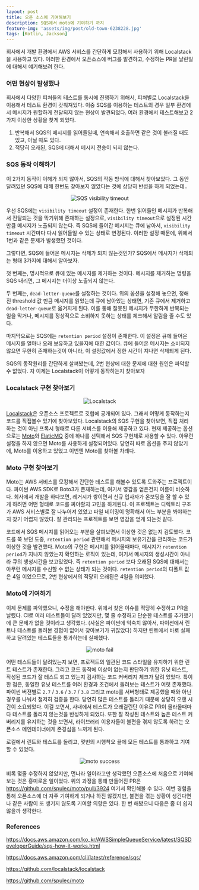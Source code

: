 ```yaml
---
layout: post
title: 오픈 소스에 기여해보기
description: SQS에서 moto에 기여하기 까지
feature-img: 'assets/img/post/old-town-6238228.jpg'
tags: [Kotlin, Jackson]
---
```


회사에서 개발 환경에서 AWS 서비스를 간단하게 모킹해서 사용하기 위해 Localstack을 사용하고 있다. 이러한 환경에서 오픈소스에 버그를 발견하고, 수정하는 PR을 날린일에 대해서 얘기해보려 한다.

### 어떤 현상이 발생했나

회사에서 다양한 피쳐들의 테스트를 동시에 진행하기 위해서, 피쳐별로 Localstack을 이용해서 테스트 환경이 갖춰져있다. 이중 SQS를 이용하는 테스트의 경우 일부 환경에서 메시지가 원할하게 전달되지 않는 현상이 발견되었다. 여러 환경에서 테스트해보고 2가지 이상한 상황을 찾게 되었다.

1. 반복해서 SQS의 메시지를 읽어들일때, 연속해서 호출하면 같은 것이 불러질 때도 있고, 아닐 때도 있다.
2. 적당히 오래된, SQS에 대해서 메시지 전송이 되지 않는다.

### SQS 동작 이해하기

이 2가지 동작이 이해가 되지 않아서, SQS의 작동 방식에 대해서 찾아보았다. 그 동안 달려있던 SQS에 대해 한번도 찾아보지 않았다는 것에 상당히 반성을 하게 되었는데..

<div style="text-align:center"><img alt="SQS visibility timeout" src="{{ site.baseurl }}/assets/img/post/sqs-visibility-timeout-diagram.png"></div>

우선 SQS에는 `visibility timeout` 설정이 존재한다. 한번 읽어들인 메시지가 반복해서 전달되는 것을 막기위해 존재하는 설정으로, `visibility timeout`으로 설정된 시간만큼 메시지가 노출되지 않는다. 즉 SQS에 들어간 메시지는 큐에 남아서, `visibility timeout` 시간마다 다시 읽어들일 수 있는 상태로 변경된다. 이러한 설정 때문에, 위에서 1번과 같은 문제가 발생했던 것이다.

그렇다면, SQS에 들어온 메시지는 삭제가 되지 않는것인가? SQS에서 메시지가 삭제되는 형태 3가지에 대해서 알아보자.

첫 번째는, 명시적으로 큐에 있는 메시지를 제거하는 것이다. 메시지를 제거하는 명령을 SQS 내리면, 그 메시지는 더이상 노출되지 않는다. 

두 번째는, `dead-letter-queue`를 설정하는 것이다. 위의 옵션을 설정해 놓으면, 정해진 threshold 값 만큼 메시지를 읽었는데 큐에 남아있는 상태면, 기존 큐에서 제거하고 `dead-letter-queue`로 옮겨지게 된다. 이를 통해 잘못된 메시지가 무한하게 반복되는 일을 막거나, 메시지를 정상적으로 소비하지 못하는 상태를 체크해서 알림을 줄 수도 있다. 

마지막으로는 SQS에는 `retention period` 설정이 존재한다. 이 설정은 큐에 들어온 메시지를 얼마나 오래 보유하고 있을지에 대한 값이다. 큐에 들어온 메시지는 소비되지 않으면 무한히 존재하는것이 아니라, 이 설정값에서 정한 시간이 지나면 삭제되게 된다.

SQS의 동작원리를 간단하게 살펴봤는데, 2번 현상에 대한 문제에 대한 원인은 파악할 수 없었다. 자 이제는 Localstack이 어떻게 동작하는지 찾아보자

### Localstack 구현 찾아보기

<div style="text-align:center"><img alt="Localstack" src="{{ site.baseurl }}/assets/img/post/localstack.png"></div>

[Localstack](https://github.com/localstack/localstack)은 오픈소스 프로젝트로 깃헙에 공개되어 있다. 그래서 어떻게 동작하는지 코드를 직접볼수 있기에 찾아보았다. Localstack의 SQS 구현을 찾아보면, 직접 처리하는 것이 아닌 프록시 형태로 다른 서비스를 이용해 제공하고 있다. 현재 제공하는 옵션으로는 [Moto](https://github.com/spulec/moto)와 [ElaticMQ](https://github.com/softwaremill/elasticmq) 중에 하나를 선택해서 SQS 구현체로 사용할 수 있다. 아무런 설정을 하지 않으면 Moto를 사용하게 설정되어있다. 당연히 따로 옵션을 주지 않았기에, Moto를 이용하고 있었고 이번엔 Moto를 찾아볼 차례다.

### Moto 구현 찾아보기

Moto는 AWS 서비스를 모킹해서 간단한 테스트를 해볼수 있도록 도와주는 프로젝트이다. 파이썬 AWS SDK로 Boto3가 존재하는데, 여기서 영감을 얻은건지 이름이 비슷하다. 회사에서 개발을 하다보면, 레거시가 쌓이면서 신규 입사자가 온보딩을 잘 할 수 있게 하려면 어떤 형태로 코드를 짜야할지 고민을 하게된다. 이 프로젝트는 디렉토리 구조가 AWS 서비스별로 잘 나누어져 있었고 파일 네이밍이 명확해서 어느 부분을 봐야하는지 찾기 어렵지 않았다. 잘 관리되는 프로젝트를 보면 영감을 얻게 되는것 같다.

코드에서 SQS 메시지를 읽어오는 부분을 살펴보면서 이상한 것은 없는지 검토했다. 코드를 쭉 보던 도중, `retention period` 관련해서 메시지의 보유기간을 관리하는 코드가 이상한 것을 발견했다. Moto의 구현은 메시지를 읽어올때마다, 메시지가 `retention period`가 지나지 않았는지 확인하는 로직이 있는데, 여기서 메시지의 생성시간이 아니라 큐의 생성시간을 보고있었다. 즉 `retention period` 보다 오래된 SQS에 대해서는 아무런 메시지를 수신할 수 없는 상태가 되는 것이다. `retention period`의 디폴트 값은 4일 이었으므로, 2번 현상에서의 적당히 오래된은 4일을 의미했다.

### Moto에 기여하기

이제 문제를 파악했으니, 수정을 해야한다. 위에서 찾은 이슈를 적당히 수정하고 PR을 날렸다. CI로 여러 테스트들이 달려 있었지만, 몇 줄 수정하고 단순한 테스트를 추가했기에 큰 문제가 없을 것이라고 생각했다. (사실은 파이썬에 익숙치 않아서, 파이썬에서 린트나 테스트를 돌려본 경험이 없어서 찾아보기가 귀찮았다) 하지만 린트에서 바로 실패하고 달려있는 테스트들을 통과하는데 실패했다.

<div style="text-align:center"><img alt="moto fail" src="{{ site.baseurl }}/assets/img/post/moto-test-fail.png"></div>

어떤 테스트들이 달려있는지 보면, 프로젝트의 일관된 코드 스타일을 유지하기 위한 린트 테스트가 존재한다. 그리고 코드 동작에 이상이 없는지 판단하기 위한 유닛 테스트, 작성된 코드가 잘 테스트 되고 있는지 검사하는 코드 커버리지 체크가 달려 있었다. 특이한 점은, 동일한 유닛 테스트를 여러 환경과 조건에서 돌려보는 테스트가 여럿 존재했다. 파이썬 버젼별로 `2.7` / `3.6` / `3.7` / `3.8` 그리고 moto를 서버형태로 제공했을 때와 아닌 경우를 나눠서 철저히 검증을 한다. 당연히 많은 테스트를 돌리기 때문에 상당히 오랜 시간이 소요되었다. 이걸 보면서, 사내에서 테스트가 오래걸린단 이유로 PR이 올라올때마다 테스트를 돌리지 않는것을 반성하게 되었다. 또한 잘 작성된 테스트와 높은 테스트 커버리지를 유지하는 것을 보면서, 라이브러리 이용자들이 불편을 겪지 않도록 하려는 오픈소스 메인테이너에게 존경심을 느끼게 된다.

로컬에서 린트와 테스트를 돌리고, 몇번의 시행착오 끝에 모든 테스트를 통과하고 기여할 수 있었다.

<div style="text-align:center"><img alt="moto success" src="{{ site.baseurl }}/assets/img/post/moto-test-success.png"></div>

비록 몇줄 수정하지 않았지만, 먼나라 일이라고만 생각했던 오픈소스에 처음으로 기여해보는 것은 흥미로운 일이었다. 위의 과정을 통해 만들어진 PR은 https://github.com/spulec/moto/pull/3924 여기서 확인해볼 수 있다. 이번 경험을 통해 오픈소스에 더 자주 기여하게 되거나 하진 않겠지만, 불편을 겪는 상황이 생긴다면 나 같은 사람이 또 생기지 않도록 기여할 의향은 있다. 한 번 해봤으니 다음은 좀 더 쉽지 않을까 생각한다.

### References

https://docs.aws.amazon.com/ko_kr/AWSSimpleQueueService/latest/SQSDeveloperGuide/sqs-how-it-works.html

https://docs.aws.amazon.com/cli/latest/reference/sqs/

https://github.com/localstack/localstack

https://github.com/spulec/moto




